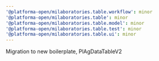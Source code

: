 ```yaml
---
'@platforma-open/milaboratories.table.workflow': minor
'@platforma-open/milaboratories.table': minor
'@platforma-open/milaboratories.table.model': minor
'@platforma-open/milaboratories.table.test': minor
'@platforma-open/milaboratories.table.ui': minor
---
```


Migration to new boilerplate, PlAgDataTableV2
